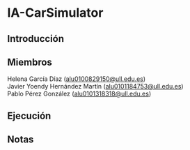 # IA-CarSimulator
## Introducción
## Miembros
Helena García Díaz (alu0100829150@ull.edu.es)  
Javier Yoendy Hernández Martín (alu0101184753@ull.edu.es)  
Pablo Pérez González (alu0101318318@ull.edu.es)
## Ejecución
## Notas
